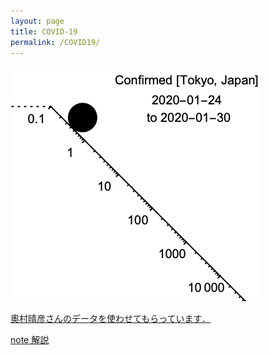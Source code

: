 ```yaml
---
layout: page
title: COVID-19
permalink: /COVID19/
---
```


![Tokyo positive](/assets/gif/tokyo.gif)


[奧村晴彦さんのデータを使わせてもらっています．](https://oku.edu.mie-u.ac.jp/~okumura/python/COVID-19.html)

[note 解説](https://note.com/ryseto/n/n432fcc37c992)